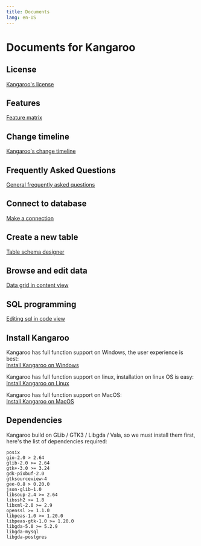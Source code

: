 ```yaml
---
title: Documents
lang: en-US
---
```


# Documents for Kangaroo
## License
[Kangaroo's license](license.md)

## Features
[Feature matrix](feature-matrix.md)

## Change timeline
[Kangaroo's change timeline](changelog.md)

## Frequently Asked Questions
[General frequently asked questions](faq.md)

## Connect to database
[Make a connection](connection.md)

## Create a new table
[Table schema designer](schema.md)

## Browse and edit data
[Data grid in content view](datagrid.md)

## SQL programming
[Editing sql in code view](editor.md)


## Install Kangaroo
Kangaroo has full function support on Windows, the user experience is best:<br/>
[Install Kangaroo on Windows](install_windows.md)

Kangaroo has full function support on linux, installation on linux OS is easy:<br/>
[Install Kangaroo on Linux](install_linux.md)

Kangaroo has full function support on MacOS:<br/>
[Install Kangaroo on MacOS](install_macos.md)

## Dependencies
Kangaroo build on GLib / GTK3 / Libgda / Vala, so we must install them first, here's the list of dependencies required:
```Text
posix
gio-2.0 > 2.64
glib-2.0 >= 2.64
gtk+-3.0 >= 3.24
gdk-pixbuf-2.0
gtksourceview-4
gee-0.8 > 0.20.0
json-glib-1.0
libsoup-2.4 >= 2.64
libssh2 >= 1.8
libxml-2.0 >= 2.9
openssl >= 1.1.0
libpeas-1.0 >= 1.20.0
libpeas-gtk-1.0 >= 1.20.0
libgda-5.0 >= 5.2.9
libgda-mysql
libgda-postgres
```

<Vssue :issue-id="2" :title="$title" />
